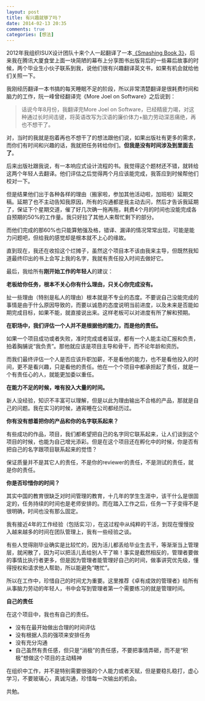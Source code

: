 ```yaml
---
layout: post
title: 有兴趣就够了吗？
date: 2014-02-13 20:35
comments: true
categories: [想法]
---
```


2012年我组织ISUX设计团队十来个人一起翻译了一本[《Smashing Book
3》][1]，后来我在腾讯大厦食堂上面一块简陋的幕布上分享图书出版背后的一些幕后故事的时候，两个毕业生小伙子联系到我，说他们很有兴趣翻译英文书，如果有机会就给他们关照一下。

[1]: http://yuguo.us/weblog/isux-and-smashing-book/

我刚经历翻译一本书搞的每天睡眠不足的阶段，所以非常清楚翻译是很耗费时间和脑力的工作，阮一峰曾经翻译完《More Joel on Software》之后说到：

>   话说今年8月份，我翻译完More Joel on
>   Software，已经精疲力竭，对这种通过长时间击键，将英语改写为汉语的廉价体力+脑力劳动深恶痛绝，再也不想干了。

对，当时的我就是抱着再也不想干了的想法跟他们说，如果出版社有更多的需求，而你们有时间和兴趣的话，我就把任务转给你们。**但我是没有时间涉及到里面去了**。

后来出版社跟我说，有一本响应式设计流程的书。我觉得这个题材还不错，就转给这两个年轻人去翻译。他们评估之后觉得两个月应该能完成，我答应到时候帮他们校对一下。

但是结果他们出于各种各样的理由（搬家啦，参加其他活动啦，加班啦）延期交稿。延期了也不主动告知我原因，所有的沟通都是我主动去问，然后才告诉我延期了，保证下个星期交道，催了好几次确一拖再拖，耗费4个月的时间也没能完成各自预期的50%的工作量。我只好拉了其他人来帮忙剩下的部分。

而他们完成的那60%也只能算勉强及格，错译、漏译的情况常常出现，可能是能力问题吧，但给我的感觉却是根本就不上心的缘故。

直到现在，我还在收拾这个烂摊子，虽然这个项目本不该由我来主导，但既然我知道最终印出的书上会写上我的名字，我就有责任投入时间去做好它。

最后，我给所有**刚开始工作的年轻人**的建议：

**老板给你任务，根本不关心你有什么理由，只关心你完成没有。**

扯一些理由（特别是私人的理由）根本就是不专业的态度。不要说自己没能完成的事情是由于什么原因导致的，而要以诚恳的态度说明当前进度，以及未来是否能如期完成目标，如果不能，就直接说出来。这样老板可以对进度有所了解和预期。

**在职场中，我们评估一个人并不是根据他的能力，而是他的责任。**

如果一个项目成功或者失败，准时完成或者延误，都有一个人能主动汇报和负责，拍着胸脯说“我负责”。那他就应该是项目主导和骨干，而不论年龄和资历。

而我们最终评估一个人是否应该升职加薪，不是看他的能力，也不是看他投入的时间，更不是看兴趣，只是看他的责任。他在一个个项目中都承担起了责任，就是一个有责任心的人，就能更加委以重任。

**在能力不足的时候，唯有投入大量的时间。**

新人没经验，知识不丰富可以理解，但是以此为理由输出不合格的产品，那就是自己的问题。我在实习的时候，通宵睡在公司都经历过。

**你有没有想着把你的产品和你的名字联系起来？**

有些成功的作品，项目，我们都希望把自己的名字同它联系起来，让人们谈到这个项目的时候，也能为自己增光添彩。但是在这个项目还在孵化中的时候，你是否有把自己的名字跟项目联系起来的觉悟？

保证质量并不是其它人的责任，不是你的reviewer的责任，不是测试的责任，就是你的责任。

**你是否珍惜你的时间？**

其实中国的教育很缺乏对时间管理的教育，十几年的学生生涯中，该干什么是很固定的，任务持续的时间也是老师安排的。而在踏入工作之后，任务一下子变得不是很明确，时间也没有那么固定。

我有接近4年的工作经验（包括实习），在这过程中从纯粹的干活，到现在慢慢投入越来越多的时间在团队管理上，我有一些经验之谈。

有些人觉得刚毕业确实是比较忙的，因为活儿都丢给毕业生去干，等渐渐当上管理层，就闲散了，因为可以把活儿丢给别人干了嘛！事实是截然相反的，管理者要做的事情比执行者更多，但是因为管理者能管理好自己的时间，做事讲究优先级，懂得授权和请求他人帮助，所以能避免“瞎忙”。

所以在工作中，珍惜自己的时间尤为重要。这里推荐《卓有成效的管理者》给所有从事脑力劳动的年轻人，书中会写到管理者第一个需要练习的就是管理时间。

**自己的责任**

在这个项目中，我也有自己的责任。

-   没有在最开始做出合理的时间评估
-   没有根据人员的强项来安排任务
-   没有充分沟通
-   自己虽然有责任感，但只是“消极”的责任感，不要把事情弄砸，而不是“积极”想做这个项目的主动精神

在组织中工作，并不是特别需要很强的个人能力或者天赋，但是要稳扎稳打，虚心学习，不要玻璃心，真诚沟通，珍惜每一次输出的机会。

共勉。
